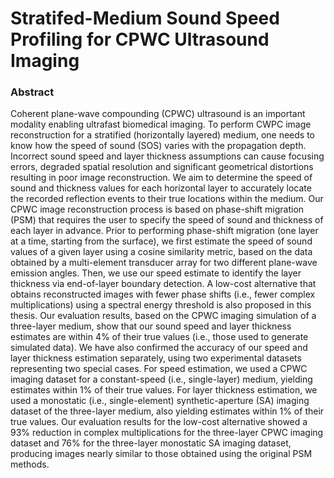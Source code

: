 # Stratifed-Medium Sound Speed Profiling for CPWC Ultrasound Imaging
### Abstract
Coherent plane-wave compounding (CPWC) ultrasound is an important modality enabling ultrafast biomedical imaging. To perform CWPC image reconstruction for a stratified (horizontally layered) medium, one needs to know how the speed of sound (SOS) varies with the propagation depth. Incorrect sound speed and layer thickness assumptions can cause focusing errors, degraded spatial resolution and significant geometrical distortions resulting in poor image reconstruction. We aim to determine the speed of sound and thickness values for each horizontal layer to accurately locate the recorded reflection events to their true locations within the medium. Our CPWC image reconstruction process is based on phase-shift migration (PSM) that requires the user to specify the speed of sound and thickness of each layer in advance. Prior to performing phase-shift migration (one layer at a time, starting from the surface), we first estimate the speed of sound values of a given layer using a cosine similarity metric, based on the data obtained by a multi-element transducer array for two different plane-wave emission angles. Then, we use our speed estimate to identify the layer thickness via end-of-layer boundary detection. A low-cost alternative that obtains reconstructed images with fewer phase shifts (i.e., fewer complex multiplications) using a spectral energy threshold is also proposed in this thesis. Our evaluation results, based on the CPWC imaging simulation of a three-layer medium, show that our sound speed and layer thickness estimates are within 4% of their true values (i.e., those used to generate simulated data). We have also confirmed the accuracy of our speed and layer thickness estimation separately, using two experimental datasets representing two special cases. For speed estimation, we used a CPWC imaging dataset for a constant-speed (i.e., single-layer) medium, yielding estimates within 1% of their true values. For layer thickness estimation, we used a monostatic (i.e., single-element) synthetic-aperture (SA) imaging dataset of the three-layer medium, also yielding estimates within 1% of their true values. Our evaluation results for the low-cost alternative showed a 93% reduction in complex multiplications for the three-layer CPWC imaging dataset and 76% for the three-layer monostatic SA imaging dataset, producing images nearly similar to those obtained using the original PSM methods.
